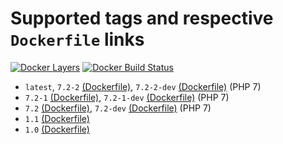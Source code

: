 # Supported tags and respective `Dockerfile` links
[![Docker Layers](https://images.microbadger.com/badges/image/ardeveloppement/php.svg)][microbadger]
[![Docker Build Status](https://img.shields.io/docker/build/ardeveloppement/php.svg)][dockerstore]

* `latest`, `7.2-2` [(Dockerfile)](https://github.com/ArDeveloppement/docker-images/blob/master/php/7.2-2/Dockerfile), `7.2-2-dev` [(Dockerfile)](https://github.com/ArDeveloppement/docker-images/blob/master/php/7.2-2/dev/Dockerfile) (PHP 7)
* `7.2-1` [(Dockerfile)](https://github.com/ArDeveloppement/docker-images/blob/master/php/7.2-1/Dockerfile), `7.2-1-dev` [(Dockerfile)](https://github.com/ArDeveloppement/docker-images/blob/master/php/7.2-1/dev/Dockerfile) (PHP 7)
* `7.2` [(Dockerfile)](https://github.com/ArDeveloppement/docker-images/blob/master/php/7.2/Dockerfile), `7.2-dev` [(Dockerfile)](https://github.com/ArDeveloppement/docker-images/blob/master/php/7.2/dev/Dockerfile) (PHP 7)
* `1.1` [(Dockerfile)](https://github.com/ArDeveloppement/docker-images/blob/master/php/1.1/Dockerfile)
* `1.0` [(Dockerfile)](https://github.com/ArDeveloppement/docker-images/blob/master/php/1.0/Dockerfile)

[microbadger]: https://microbadger.com/images/ardeveloppement/php
[dockerstore]: https://store.docker.com/community/images/ardeveloppement/php
